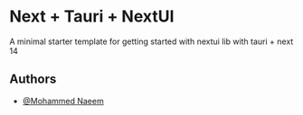 
# Next + Tauri + NextUI

A minimal starter template for getting started with nextui lib with tauri + next 14




## Authors

- [@Mohammed Naeem](https://www.github.com/naeem-gg)

